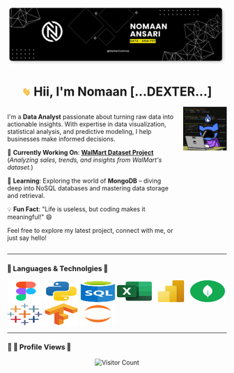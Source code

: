 
<div>
 <img src='./images/banner.png' alt=banner>
<div>

<h1 align="center">
 <img src="https://raw.githubusercontent.com/ABSphreak/ABSphreak/master/gifs/Hi.gif"width="20px">
 </a> Hii, I'm Nomaan [...DEXTER...]
</h1>

<div style="display: flex; justify-content: space-between; align-items: flex-start; gap: 20px;">  
  <div style="flex: 1;">  

   I'm a **Data Analyst** passionate about turning raw data into actionable insights. With expertise in data visualization, statistical analysis, and predictive modeling, I help businesses make informed decisions.  

   🔭 **Currently Working On**: [**WalMart Dataset Project**](https://github.com/DexterCosmos/WalMart_DB)  
    (_Analyzing sales, trends, and insights from WalMart's dataset._)  

   🌱 **Learning**: Exploring the world of **MongoDB** – diving deep into NoSQL databases and mastering data storage and retrieval.  

   💡 **Fun Fact**: "Life is useless, but coding makes it meaningful!" 😄  

   Feel free to explore my latest project, connect with me, or just say hello!  
  </div>  
  <img src="./images/gif/Code%20Hacking%20GIF%20by%20Pizza%20Ninjas.gif" style="height: 100px; align-self: flex-start;" alt="Code Hacking GIF">  
</div>

---

### ‖ Languages & Technolgies ‖ 

<p align="left">
  <img src="./images/SVG/Figma.svg" alt="Figma" width="80" height="50">
  <img src="./images/SVG/Python.svg" alt="Python" width=80" height="50">
  <img src="./images/SVG/SQL.svg" alt="SQL" width="80" height="50">
  <img src="./images/SVG/Excel.svg" alt="Excel" width="80" height="50">
  <img src="./images/SVG/Power BI.svg" alt="Power BI" width="80" height="50">
  <img src="./images/SVG/mongoDB.svg" alt="MongoDB" width="80" height="50">
  <img src="./images/SVG/Tableau.svg" alt="Tableau" width="80" height="50">
  <img src="./images/SVG/Tensorflow.svg" alt="Tensorflow" width="80" height="50">
  <img src="./images/SVG/Jupyter notebook.svg" alt="JN" width="80" height="50">
</p>

---

### 👀 ‖ Profile Views ‖

<div align="center">
  <img src="https://profile-counter.glitch.me/YOUR_GITHUB_USERNAME/count.svg" alt="Visitor Count" />
</div>